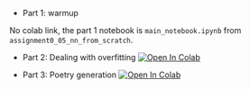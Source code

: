 * Part 1: warmup

No colab link, the part 1 notebook is `main_notebook.ipynb` from `assignment0_05_nn_from_scratch`.

* Part 2: Dealing with overfitting [![Open In Colab](https://colab.research.google.com/assets/colab-badge.svg)](https://colab.research.google.com/github/pstrepetov/ml-mipt-course-basic/blob/main/Lab2/Lab2_DL_part2_overfitting.ipynb)

* Part 3: Poetry generation [![Open In Colab](https://colab.research.google.com/assets/colab-badge.svg)](https://colab.research.google.com/github/pstrepetov/ml-mipt-course-basic/blob/main/Lab2/Lab2_DL_part3_poetry.ipynb)
